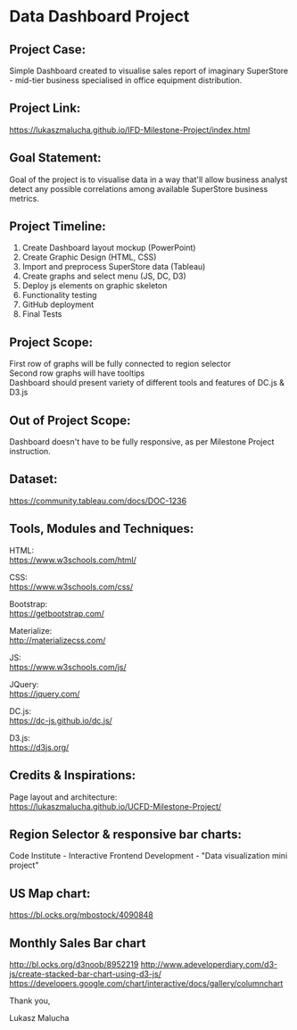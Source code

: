# Data Dashboard Project

## Project Case:

Simple Dashboard created to visualise sales report of imaginary SuperStore - mid-tier business specialised in office equipment distribution.

## Project Link:

https://lukaszmalucha.github.io/IFD-Milestone-Project/index.html



## Goal Statement:

Goal of the project is to visualise data in a way that'll allow business analyst detect any possible correlations among available SuperStore business metrics. 

## Project Timeline: 

1. Create Dashboard layout mockup (PowerPoint)
2. Create Graphic Design (HTML, CSS)
3. Import and preprocess SuperStore data (Tableau)
4. Create graphs and select menu (JS, DC, D3)
5. Deploy js elements on graphic skeleton
6. Functionality testing
7. GitHub deployment
8. Final Tests


## Project Scope:

First row of graphs will be fully connected to region selector<br>
Second row graphs will have tooltips<br>
Dashboard should present variety of different tools and features of DC.js & D3.js

## Out of Project Scope:

Dashboard doesn't have to be fully responsive, as per Milestone Project instruction.<br>


## Dataset:
https://community.tableau.com/docs/DOC-1236

## Tools, Modules and Techniques:

HTML:<br>
https://www.w3schools.com/html/

CSS:<br>
https://www.w3schools.com/css/

Bootstrap:<br>
https://getbootstrap.com/

Materialize:<br>
http://materializecss.com/

JS:<br>
https://www.w3schools.com/js/

JQuery:<br>
https://jquery.com/

DC.js:<br>
https://dc-js.github.io/dc.js/

D3.js:<br>
https://d3js.org/

## Credits & Inspirations:
Page layout and architecture:<br>
https://lukaszmalucha.github.io/UCFD-Milestone-Project/

## Region Selector & responsive bar charts:
Code Institute - Interactive Frontend Development - "Data visualization mini project"

## US Map chart:
https://bl.ocks.org/mbostock/4090848

## Monthly Sales Bar chart
http://bl.ocks.org/d3noob/8952219
http://www.adeveloperdiary.com/d3-js/create-stacked-bar-chart-using-d3-js/
https://developers.google.com/chart/interactive/docs/gallery/columnchart


Thank you,

Lukasz Malucha